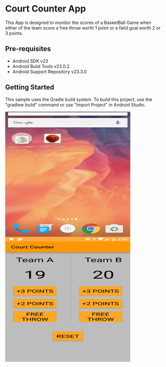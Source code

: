 Court Counter App
===================================

This App is designed to monitor the scores of a BasketBall Game when either of the team score a free throw worth 1 point or a field goal worth 2 or 3 points.

Pre-requisites
--------------

- Android SDK v23
- Android Build Tools v23.0.2
- Android Support Repository v23.3.0

Getting Started
---------------

This sample uses the Gradle build system. To build this project, use the
"gradlew build" command or use "Import Project" in Android Studio.

<!--![App Icon](app/src/main/res/AppIcon.png?raw=true "App Icon")-->

<img src="app/src/main/res/AppIcon.png" align="left" height="400" width="400" >
<img src="app/src/main/res/App.png" align="center" height="400" width="400" >







